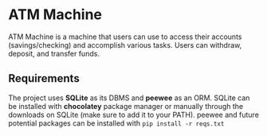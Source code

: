 # ATM Machine

ATM Machine is a machine that users can use to access their accounts (savings/checking) and accomplish various tasks. Users can withdraw, deposit, and transfer funds.

## Requirements

The project uses **SQLite** as its DBMS and **peewee** as an ORM. SQLite can be installed with **chocolatey** package manager or manually through the downloads on SQLite (make sure to add it to your PATH). peewee and future potential packages can be installed with
```pip install -r reqs.txt```